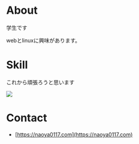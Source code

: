 # About
学生です

webとlinuxに興味があります。
# Skill
これから頑張ろうと思います

<img src="https://skillicons.dev/icons?i=git,html,css,windows,linux,arch,vim" />

# Contact
- [https://naoya0117.com](https://naoya0117.com)
<!--
<img src="https://github-readme-stats.vercel.app/api?username=naoya0117&&show_icons=true" /><img src="https://github-readme-stats.vercel.app/api/top-langs/?username=naoya0117&hide=Vim%20Script&langs_count=10&layout=compact" />

<img src="https://github-profile-trophy.vercel.app/?username=naoya0117" />
-->

